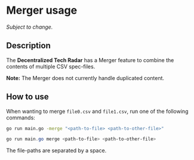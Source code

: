 # Merger usage

*Subject to change.*

## Description

The **Decentralized Tech Radar** has a Merger feature to combine the contents of multiple CSV spec-files.

**Note:** The Merger does not currently handle duplicated content.

## How to use

When wanting to merge `file0.csv` and `file1.csv`, run one of the following commands:

```bash
go run main.go -merge "<path-to-file> <path-to-other-file>"
```

```PowerShell
go run main.go merge <path-to-file> <path-to-other-file>
```

The file-paths are separated by a space.